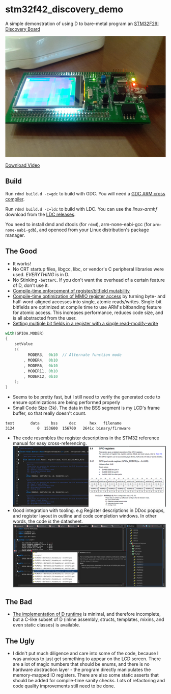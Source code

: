 # stm32f42_discovery_demo
A simple demonstration of using D to bare-metal program an [STM32F29I Discovery Board](http://www.st.com/web/catalog/tools/FM116/SC959/SS1532/PF259090)

![](https://raw.githubusercontent.com/JinShil/stm32f42_discovery_demo/master/images/teaser.jpg)

[Download Video](https://raw.githubusercontent.com/JinShil/stm32f42_discovery_demo/master/images/teaser.mp4)

## Build
Run `rdmd build.d -c=gdc` to build with GDC.  You will need a [GDC ARM cross compiler](https://github.com/JinShil/arm-none-eabi-gdc).

Run `rdmd build.d -c=ldc` to build with LDC.  You can use the *linux-armhf* download from the [LDC releases](https://github.com/ldc-developers/ldc/releases).

You need to install dmd and dtools (for `rdmd`), arm-none-eabi-gcc (for `arm-none-eabi-gdb`), and openocd from your Linux distribution's package manager.

## The Good
* It works!
* No CRT startup files, libgcc, libc, or vendor's C peripheral libraries were used.  *EVERYTHING* is in D.
* No Stinking `-betterC`.  If you don't want the overhead of a certain feature of D, don't use it.
* [Compile-time enforcement of register/bitfield mutability](https://github.com/JinShil/stm32f42_discovery_demo/blob/c324bbf861cf258a819478481521528fca88dcb3/source/stm32f42/mmio.d#L244-L275)
* [Compile-time optimization of MMIO register access](https://github.com/JinShil/stm32f42_discovery_demo/blob/c324bbf861cf258a819478481521528fca88dcb3/source/stm32f42/mmio.d#L417-L437) by turning byte- and half-word-aligned accesses into single, atomic reads/writes. Single-bit bitfields are optimized at compile time to use ARM's bitbanding feature for atomic access.  This increases performance, reduces code size, and is all abstracted from the user.
* [Setting multiple bit fields in a register with a single read-modify-write](https://github.com/JinShil/stm32f42_discovery_demo/blob/c324bbf861cf258a819478481521528fca88dcb3/source/stm32f42/mmio.d#L665-L671)

```D
with(GPIOA.MODER)
{
    setValue
    !(
          MODER3,  0b10  // Alternate function mode
        , MODER4,  0b10
        , MODER6,  0b10
        , MODER11, 0b10
        , MODER12, 0b10
    );
}
```

* Seems to be pretty fast, but I still need to verify the generated code to ensure optimizations are being performed properly
* Small Code Size (3k).  The data in the BSS segment is my LCD's frame buffer, so that really doesn't count.

```
text       data     bss     dec      hex   filename
3124	      0	 153600	 156700	  2641c	binary/firmware
```
* The code resembles the register descriptions in the STM32 reference manual for easy cross-referencing.
![](https://raw.githubusercontent.com/JinShil/stm32f42_discovery_demo/master/images/cross-referencing.png)
* Good integration with tooling.  e.g Register descriptions in DDoc popups, and register layout in outline and code completion windows.  In other words, the code *is* the datasheet.
![](https://raw.githubusercontent.com/JinShil/stm32f42_discovery_demo/master/images/tooling.png)


## The Bad
* [The implementation of D runtime](https://github.com/JinShil/stm32f42_discovery_demo/tree/master/source/runtime) is minimal, and therefore incomplete, but a C-like subset of D (inline assembly, structs, templates, mixins, and even static classes) is available.

## The Ugly
* I didn't put much diligence and care into some of the code, because I was anxious to just get something to appear on the LCD screen.  There are a lot of magic numbers that should be enums, and there is no hardware abstraction layer - the program directly manipulates the memory-mapped IO registers. There are also some static asserts that should be added for compile-time sanity checks.  Lots of refactoring and code quality improvements still need to be done.
